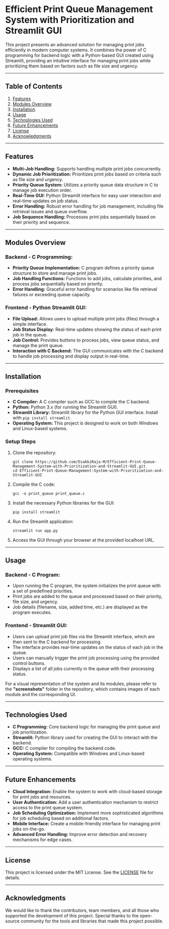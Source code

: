<h1>Efficient Print Queue Management System with Prioritization and Streamlit GUI</h1>

<p>This project presents an advanced solution for managing print jobs efficiently in modern computer systems. It combines the power of C programming for backend logic with a Python-based GUI created using Streamlit, providing an intuitive interface for managing print jobs while prioritizing them based on factors such as file size and urgency.</p>

<hr>

<h2>Table of Contents</h2>
<ol>
  <li><a href="#features">Features</a></li>
  <li><a href="#modules-overview">Modules Overview</a></li>
  <li><a href="#installation">Installation</a></li>
  <li><a href="#usage">Usage</a></li>
  <li><a href="#technologies-used">Technologies Used</a></li>
  <li><a href="#future-enhancements">Future Enhancements</a></li>
  <li><a href="#license">License</a></li>
  <li><a href="#acknowledgments">Acknowledgments</a></li>
</ol>

<hr>

<h2 id="features">Features</h2>

<ul>
  <li><strong>Multi-Job Handling:</strong> Supports handling multiple print jobs concurrently.</li>
  <li><strong>Dynamic Job Prioritization:</strong> Prioritizes print jobs based on criteria such as file size and urgency.</li>
  <li><strong>Priority Queue System:</strong> Utilizes a priority queue data structure in C to manage job execution order.</li>
  <li><strong>Real-Time GUI:</strong> Python Streamlit interface for easy user interaction and real-time updates on job status.</li>
  <li><strong>Error Handling:</strong> Robust error handling for job management, including file retrieval issues and queue overflow.</li>
  <li><strong>Job Sequence Handling:</strong> Processes print jobs sequentially based on their priority and sequence.</li>
</ul>

<hr>

<h2 id="modules-overview">Modules Overview</h2>

<h3>Backend - C Programming:</h3>
<ul>
  <li><strong>Priority Queue Implementation:</strong> C program defines a priority queue structure to store and manage print jobs.</li>
  <li><strong>Job Handling Functions:</strong> Functions to add jobs, calculate priorities, and process jobs sequentially based on priority.</li>
  <li><strong>Error Handling:</strong> Graceful error handling for scenarios like file retrieval failures or exceeding queue capacity.</li>
</ul>

<h3>Frontend - Python Streamlit GUI:</h3>
<ul>
  <li><strong>File Upload:</strong> Allows users to upload multiple print jobs (files) through a simple interface.</li>
  <li><strong>Job Status Display:</strong> Real-time updates showing the status of each print job in the queue.</li>
  <li><strong>Job Control:</strong> Provides buttons to process jobs, view queue status, and manage the print queue.</li>
  <li><strong>Interaction with C Backend:</strong> The GUI communicates with the C backend to handle job processing and display output in real-time.</li>
</ul>

<hr>

<h2 id="installation">Installation</h2>

<h3>Prerequisites</h3>
<ul>
  <li><strong>C Compiler:</strong> A C compiler such as GCC to compile the C backend.</li>
  <li><strong>Python:</strong> Python 3.x (for running the Streamlit GUI).</li>
  <li><strong>Streamlit Library:</strong> Streamlit library for the Python GUI interface. Install with <code>pip install streamlit</code>.</li>
  <li><strong>Operating System:</strong> This project is designed to work on both Windows and Linux-based systems.</li>
</ul>

<h3>Setup Steps</h3>
<ol>
  <li>Clone the repository:
    <pre><code>git clone https://github.com/EsakkiRaja-M/Efficient-Print-Queue-Management-System-with-Prioritization-and-Streamlit-GUI.git
cd Efficient-Print-Queue-Management-System-with-Prioritization-and-Streamlit-GUI</code></pre>
  </li>
  <li>Compile the C code:
    <pre><code>gcc -o print_queue print_queue.c</code></pre>
  </li>
  <li>Install the necessary Python libraries for the GUI:
    <pre><code>pip install streamlit</code></pre>
  </li>
  <li>Run the Streamlit application:
    <pre><code>streamlit run app.py</code></pre>
  </li>
  <li>Access the GUI through your browser at the provided localhost URL.</li>
</ol>

<hr>

<h2 id="usage">Usage</h2>

<h3>Backend - C Program:</h3>
<ul>
  <li>Upon running the C program, the system initializes the print queue with a set of predefined priorities.</li>
  <li>Print jobs are added to the queue and processed based on their priority, file size, and urgency.</li>
  <li>Job details (filename, size, added time, etc.) are displayed as the program executes.</li>
</ul>

<h3>Frontend - Streamlit GUI:</h3>
<ul>
  <li>Users can upload print job files via the Streamlit interface, which are then sent to the C backend for processing.</li>
  <li>The interface provides real-time updates on the status of each job in the queue.</li>
  <li>Users can manually trigger the print job processing using the provided control buttons.</li>
  <li>Displays a list of all jobs currently in the queue with their processing status.</li>
</ul>

<p>For a visual representation of the system and its modules, please refer to the <strong>"screenshots"</strong> folder in the repository, which contains images of each module and the corresponding UI.</p>

<hr>

<h2 id="technologies-used">Technologies Used</h2>

<ul>
  <li><strong>C Programming:</strong> Core backend logic for managing the print queue and job prioritization.</li>
  <li><strong>Streamlit:</strong> Python library used for creating the GUI to interact with the backend.</li>
  <li><strong>GCC:</strong> C compiler for compiling the backend code.</li>
  <li><strong>Operating System:</strong> Compatible with Windows and Linux-based operating systems.</li>
</ul>

<hr>

<h2 id="future-enhancements">Future Enhancements</h2>

<ul>
  <li><strong>Cloud Integration:</strong> Enable the system to work with cloud-based storage for print jobs and resources.</li>
  <li><strong>User Authentication:</strong> Add a user authentication mechanism to restrict access to the print queue system.</li>
  <li><strong>Job Scheduling Optimization:</strong> Implement more sophisticated algorithms for job scheduling based on additional factors.</li>
  <li><strong>Mobile Interface:</strong> Create a mobile-friendly interface for managing print jobs on-the-go.</li>
  <li><strong>Advanced Error Handling:</strong> Improve error detection and recovery mechanisms for edge cases.</li>
</ul>

<hr>

<h2 id="license">License</h2>

<p>This project is licensed under the MIT License. See the <a href="LICENSE">LICENSE</a> file for details.</p>

<hr>

<h2 id="acknowledgments">Acknowledgments</h2>

<p>We would like to thank the contributors, team members, and all those who supported the development of this project. Special thanks to the open-source community for the tools and libraries that made this project possible.</p>
